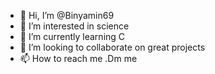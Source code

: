 - 👋 Hi, I’m @Binyamin69
- 👀 I’m interested in science
- 🌱 I’m currently learning C
- 💞️ I’m looking to collaborate on great projects
- 📫 How to reach me .Dm me

<!---
Binyamin69/Binyamin69 is a ✨ special ✨ repository because its `README.md` (this file) appears on your GitHub profile.
You can click the Preview link to take a look at your changes.
--->
